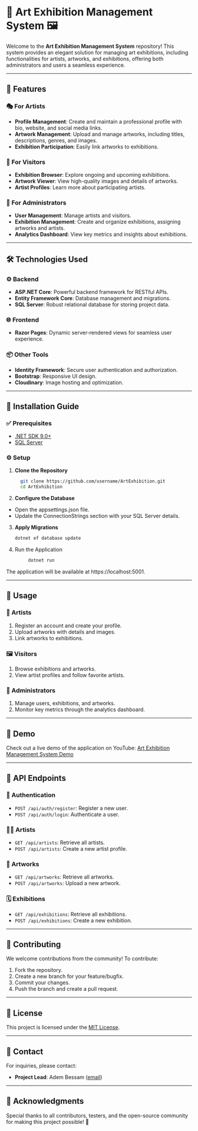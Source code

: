 # 🎨 Art Exhibition Management System 🖼️

Welcome to the **Art Exhibition Management System** repository! This system provides an elegant solution for managing art exhibitions, including functionalities for artists, artworks, and exhibitions, offering both administrators and users a seamless experience.

---

## 🌟 Features

### 🎭 For Artists

- **Profile Management**: Create and maintain a professional profile with bio, website, and social media links.
- **Artwork Management**: Upload and manage artworks, including titles, descriptions, genres, and images.
- **Exhibition Participation**: Easily link artworks to exhibitions.

### 👥 For Visitors

- **Exhibition Browser**: Explore ongoing and upcoming exhibitions.
- **Artwork Viewer**: View high-quality images and details of artworks.
- **Artist Profiles**: Learn more about participating artists.

### 🔧 For Administrators

- **User Management**: Manage artists and visitors.
- **Exhibition Management**: Create and organize exhibitions, assigning artworks and artists.
- **Analytics Dashboard**: View key metrics and insights about exhibitions.

---

## 🛠️ Technologies Used

### ⚙️ Backend

- **ASP.NET Core**: Powerful backend framework for RESTful APIs.
- **Entity Framework Core**: Database management and migrations.
- **SQL Server**: Robust relational database for storing project data.

### 🌐 Frontend

- **Razor Pages**: Dynamic server-rendered views for seamless user experience.

### 📦 Other Tools

- **Identity Framework**: Secure user authentication and authorization.
- **Bootstrap**: Responsive UI design.
- **Cloudinary**: Image hosting and optimization.

---

## 📝 Installation Guide

### ✅ Prerequisites

- [.NET SDK 9.0+](https://dotnet.microsoft.com/)
- [SQL Server](https://www.microsoft.com/sql-server/)

### ⚙️ Setup

1. **Clone the Repository**

   ```bash
     git clone https://github.com/username/ArtExhibition.git
     cd ArtExhibition
   
2. **Configure the Database**
- Open the appsettings.json file.
- Update the ConnectionStrings section with your SQL Server details.

3. **Apply Migrations**
      ```bash
      dotnet ef database update

5. Run the Application
    ```bash
         dotnet run
The application will be available at https://localhost:5001.

---

## 🚀 Usage

### 🎨 Artists

1. Register an account and create your profile.
2. Upload artworks with details and images.
3. Link artworks to exhibitions.

### 🖼️ Visitors

1. Browse exhibitions and artworks.
2. View artist profiles and follow favorite artists.

### 🔧 Administrators

1. Manage users, exhibitions, and artworks.
2. Monitor key metrics through the analytics dashboard.

---

## 🎥 Demo

Check out a live demo of the application on YouTube: [Art Exhibition Management System Demo](https://youtu.be/PwTK3yxbPJ8)

---

## 🔗 API Endpoints

### 🔑 Authentication

- `POST /api/auth/register`: Register a new user.
- `POST /api/auth/login`: Authenticate a user.

### 👩‍🎨 Artists

- `GET /api/artists`: Retrieve all artists.
- `POST /api/artists`: Create a new artist profile.

### 🎨 Artworks

- `GET /api/artworks`: Retrieve all artworks.
- `POST /api/artworks`: Upload a new artwork.

### 🗓️ Exhibitions

- `GET /api/exhibitions`: Retrieve all exhibitions.
- `POST /api/exhibitions`: Create a new exhibition.

---

## 🤝 Contributing

We welcome contributions from the community! To contribute:

1. Fork the repository.
2. Create a new branch for your feature/bugfix.
3. Commit your changes.
4. Push the branch and create a pull request.

---

## 📄 License

This project is licensed under the [MIT License](LICENSE).

---

## 📧 Contact

For inquiries, please contact:

- **Project Lead**: Adem Bessam ([email](mailto:adem.bessam@example.com))

---

## 🙏 Acknowledgments

Special thanks to all contributors, testers, and the open-source community for making this project possible! 🌟

